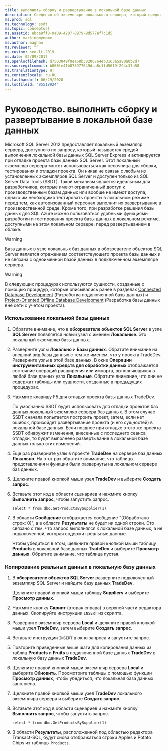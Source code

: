 ```yaml
---
title: выполнить сборку и развертывание в локальной базе данных
description: Сведения об экземпляре локального сервера, который предоставляется SQL Server 2012. Узнайте, как использовать этот экземпляр для сборки, тестирования и отладки проектов разработки.
ms.prod: sql
ms.technology: ssdt
ms.topic: conceptual
ms.assetid: ebca8ff8-9a09-4207-8979-9d577af7c1d5
author: markingmyname
ms.author: maghan
ms.reviewer: “”
ms.custom: seo-lt-2019
ms.date: 02/09/2017
ms.openlocfilehash: d7503049f0ea68b38206764eb3163a5a80a0b2d7
ms.sourcegitcommit: b860fe41b873977649dca8c1fd5619f294c37a58
ms.translationtype: HT
ms.contentlocale: ru-RU
ms.lasthandoff: 06/29/2020
ms.locfileid: "85518924"
---
```

# <a name="how-to-build-and-deploy-to-a-local-database"></a>Руководство. выполнить сборку и развертывание в локальной базе данных

Microsoft SQL Server 2012 предоставляет локальный экземпляр сервера, доступного по запросу, который называется средой выполнения локальной базы данных SQL Server Express и активируется при отладке проекта базы данных SQL Server. Этот локальный экземпляр сервера может использоваться как песочница для сборки, тестирования и отладки проекта. Он никак не связан с любым из установленных экземпляров SQL Server и доступен только из SQL Server Data Tools (SSDT). Такой механизм является идеальным для разработчиков, которые имеют ограниченный доступ к производственным базам данных или вообще не имеют доступа, однако им необходимо тестировать проекты в локальном режиме перед тем, как авторизованный персонал выполнит их развертывание в производственной среде. Кроме того, при разработке решения базы данных для SQL Azure можно пользоваться удобными функциями разработки и тестирования проекта базы данных в локальном режиме, доступными на этом локальном сервере, перед развертыванием в облаке.  
  
> [!WARNING]  
> База данных в узле локальных баз данных в обозревателе объектов SQL Server является отражением соответствующего проекта базы данных и не связана с одноименной базой данных в подключенном экземпляре сервера.  
  
> [!WARNING]  
> В следующих процедурах используются сущности, созданные с помощью процедур, которые описывались ранее в разделах [Connected Database Development](../ssdt/connected-database-development.md) (Разработка подключенной базы данных) и [Project-Oriented Offline Database Development](../ssdt/project-oriented-offline-database-development.md) (Разработка базы данных вне сети с учетом проекта).  
  
### <a name="to-use-the-local-database"></a>Использование локальной базы данных  
  
1.  Обратите внимание, что в **обозревателе объектов SQL Server** в узле **SQL Server** появляется новый узел с именем **Локальные**. Это локальный экземпляр базы данных.  
  
2.  Разверните узлы **Локально** и **Базы данных**. Обратите внимание на внешний вид базы данных с тем же именем, что у проекта TradeDev. Разверните узлы в этой базе данных. В окне **Операции инструментальных средств для обработки данных** отображается состояние операций расширения или импорта, выполняющихся в любой базе данных узла **Локальные**. Обратите внимание, что они не содержат таблицы или сущности, созданные в предыдущих процедурах.  
  
3.  Нажмите клавишу F5 для отладки проекта базы данных TradeDev.  
  
    По умолчанию SSDT будет использовать для отладки проектов баз данных локальный экземпляр сервера баз данных. В этом случае SSDT сначала попытается построить проект, затем, если нет ошибок, произойдет развертывание проекта (и его сущностей) в локальной базе данных. Если позднее при отладке этого же проекта SSDT обнаружит изменения, внесенные с последнего сеанса отладки, то будет выполнено развертывание в локальной базе данных только этих изменений.  
  
4.  Еще раз разверните узлы в проекте **TradeDev** на сервере баз данных **Локально**. На этот раз обратите внимание, что таблицы, представления и функции были развернуты на локальном сервере баз данных.  
  
5.  Щелкните правой кнопкой мыши узел **TradeDev** и выберите **Создать запрос**.  
  
6.  Вставьте этот код в области сценариев и нажмите кнопку **Выполнить запрос**, чтобы запустить запрос.  
  
    ```  
    select * from dbo.GetProductsBySupplier(1)  
    ```  
  
7.  В области **Сообщение** отображается сообщение "(Обработано строк: 0)", а в области **Результаты** не будет ни одной строки. Это связано с тем, что запрос выполнялся к локальной базе данных, а не подключенной, которая содержит реальные данные.  
  
    Чтобы убедиться в этом, щелкните правой кнопкой мыши таблицу **Products** в локальной базе данных **TradeDev** и выберите **Просмотр данных**. Обратите внимание, что таблица пустая.  
  
### <a name="to-replicate-real-data-to-the-local-database"></a>Копирование реальных данных в локальную базу данных  
  
1.  В **обозревателе объектов SQL Server** разверните подключенный экземпляр SQL Server и найдите базу данных **TradeDev**.  
  
    Щелкните правой кнопкой мыши таблицу **Suppliers** и выберите **Просмотр данных**.  
  
2.  Нажмите кнопку **Скрипт** (вторая справа) в верхней части редактора данных. Скопируйте инструкции `INSERT` из скрипта.  
  
3.  Разверните экземпляр сервера **Local** и щелкните правой кнопкой мыши узел **TradeDev**, затем выберите **Создать запрос**.  
  
4.  Вставьте инструкции `INSERT` в окно запроса и запустите запрос.  
  
5.  Повторите приведенные выше шаги для копирования данных из таблиц **Products** и **Fruits** в подключенной базе данных **TradeDev** в локальную базу данных **TradeDev**.  
  
6.  Щелкните правой кнопкой мыши экземпляр сервера **Local** и выберите **Обновить**. Просмотрите таблицы с помощью функции **Просмотр данных**, чтобы убедиться, что локальная база данных заполнена.  
  
7.  Щелкните правой кнопкой мыши узел **TradeDev** локального экземпляра сервера и выберите **Создать запрос**.  
  
8.  Вставьте этот код в области сценариев и нажмите кнопку **Выполнить запрос**, чтобы запустить запрос.  
  
    ```  
    select * from dbo.GetProductsBySupplier(1)  
    ```  
  
9. В области **Результаты**, расположенной под областью редактора Transact\-SQL, будут снова отображаться строки Apples и Potato Chips из таблицы `Products`.  
  
